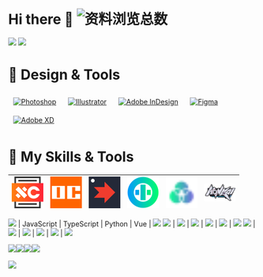 # Hi there 👋 ![资料浏览总数](https://profile-counter.glitch.me/beanflame/count.svg)
<img width="400" src="https://count.getloli.com/get/@beanflame?theme=gelbooru">
<img width="400" src="https://github-readme-stats.vercel.app/api?username=beanflame&locale=cn&show_icons=true">




# 🌟 **Design & Tools**


<div align="">  
<a href="https://www.adobe.com/in/products/photoshop.html" target="_blank"><img style="margin: 10px" src="https://profilinator.rishav.dev/skills-assets/photoshop-plain.svg" alt="Photoshop" height="50" /></a>  
<a href="https://www.adobe.com/in/products/illustrator.html" target="_blank"><img style="margin: 10px" src="https://profilinator.rishav.dev/skills-assets/adobe_illustrator-icon.svg" alt="Illustrator" height="50" /></a>  
<a href="https://www.adobe.com/in/products/indesign.html" target="_blank"><img style="margin: 10px" src="https://profilinator.rishav.dev/skills-assets/adobeindesign.svg" alt="Adobe InDesign" height="50" /></a>  
<a href="https://www.figma.com/" target="_blank"><img style="margin: 10px" src="https://profilinator.rishav.dev/skills-assets/figma-icon.svg" alt="Figma" height="50" /></a>  
<a href="https://www.adobe.com/in/products/xd.html" target="_blank"><img style="margin: 10px" src="https://profilinator.rishav.dev/skills-assets/adobexd.png" alt="Adobe XD" height="50" /></a>  
</div>



# 🌟 **My Skills & Tools**

<img height="64" src="images/xcache-logo.svg"/> | <img height="64" src="images/OrangeCode.svg"/> | <img height="64" src="images/Frigate.png"/>  | <img height="64" src="images/otne.svg"/> | <img height="64" src="images/BPLM.svg"/> | <img width="64" src="images/Honkai.png"/>
:---:|:---:|:---:|:---:|:---:|:---:
[![](https://img.shields.io/badge/-bplm-47C119?style=flat-square&logo=b&logoColor=white)](https://bplm.beanflame.c/)
 | JavaScript | TypeScript | Python | Vue | [![](https://img.shields.io/badge/-C/C++-007EC6?style=flat-square&logo=c&logoColor=fff)](https://www.cplusplus.com/)
[![](https://img.shields.io/badge/-Vala-934EC5?style=flat-square&logo=V&logoColor=fff)](https://wiki.gnome.org/Projects/Vala/) | [![](https://img.shields.io/badge/-Python-3e74a2?style=flat-square&logo=Python&logoColor=fff)](https://www.python.org/) | [![](https://img.shields.io/badge/-Golang-007D9C?style=flat-square&logo=go&logoColor=fff)](https://golang.google.cn/) | [![](https://img.shields.io/badge/-Java-E6882E?style=flat-square&logo=java&logoColor=fff)](https://www.java.com/zh-CN/) |  [![](https://img.shields.io/badge/-JavaScript-f7e018?style=flat-square&logo=javascript&logoColor=white)](https://www.ecma-international.org/) | [![](https://img.shields.io/badge/-HTML5-E34F26?style=flat-square&logo=html5&logoColor=white)](https://html.spec.whatwg.org/)
[![](https://img.shields.io/badge/-Otne-00D682?style=flat-square&logo=Otne&logoColor=white)]() | [![](https://img.shields.io/badge/-Linux-fcc624?style=flat-square&logo=linux&logoColor=white)](https://www.linuxfoundation.org/) | [![](https://img.shields.io/badge/-Git-f05032?style=flat-square&logo=git&logoColor=white)](https://git-scm.com/) | [![](https://img.shields.io/badge/-Xmake-22A079?style=flat-square&logo=Xmake&logoColor=white)](https://xmake.io/) | [![](https://img.shields.io/badge/-Cmake-CC3333?style=flat-square&logo=Cmake&logoColor=white)](https://cmake.org/) | [![](https://img.shields.io/badge/-CSharp-47C119?style=flat-square&logo=CSharp&logoColor=white)](https://CSharp.org/)






[![](https://img.shields.io/badge/IDE-XCache-FF2337?style=flat-square&logo=XCache&logoColor=ffffff)](https://space-longan.beanflame.cn/devtool/XCache.html/)[![](https://img.shields.io/badge/IDE-Visual%20Studio%20Code-blue?style=flat-square&logo=visual-studio-code&logoColor=ffffff)](https://code.visualstudio.com/)[![](https://img.shields.io/badge/IDE-VisualStudio-672179?style=flat-square&logo=VisualStudio&logoColor=ffffff)](https://visualstudio.microsoft.com/)[![](https://img.shields.io/badge/IDE-Vim-019733?style=flat-square&logo=vim&logoColor=ffffff)](https://www.vim.org/) 














<img  src="https://github-readme-stats.vercel.app/api/top-langs/?username=beanflame&locale=cn&langs_count=10000&layout=compact">






<!-- 


<img align="right" src="https://github-readme-stats.vercel.app/api?username=beanflame&locale=cn&show_icons=true&count_private=true&theme=react&hide_border=true&bg_color=011C32" />



![:name](https://count.getloli.com/get/@beanflame)  

# zh_cn 
[![Top Langs](https://github-readme-stats.vercel.app/api/top-langs/?username=beanflame&locale=cn&langs_count=8&layout=compact&theme=react&hide_border=true&bg_color=011C32)](https://github.com/beanflame/)
-->


